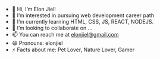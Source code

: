 - 👋 Hi, I’m Elon Jiel!
- 👀 I’m interested in pursuing web development career path
- 🌱 I’m currently learning HTML, CSS, JS, REACT, NODEJS.
- 💞️ I’m looking to collaborate on ...
- 📫 You can reach me at elonjiel@gmail.com
- 😄 Pronouns: elonjiel
- ⚡ Facts about me: Pet Lover, Nature Lover, Gamer

<!---
elonjiel/elonjiel is a ✨ special ✨ repository because its `README.md` (this file) appears on your GitHub profile.
You can click the Preview link to take a look at your changes.
--->
